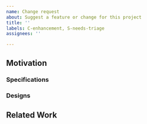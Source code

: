 ```yaml
---
name: Change request
about: Suggest a feature or change for this project
title: ''
labels: C-enhancement, S-needs-triage
assignees: ''

---
```


## Motivation

<!--
Is your feature request related to a problem?
How does this change improve Zebra?
-->

### Specifications

<!--
If this change is based on consensus rules, quote them, and link to the Zcash spec or ZIP:
https://zips.z.cash/#nu5-zips
If this changes network behaviour, quote and link to the Bitcoin network reference:
https://developer.bitcoin.org/reference/p2p_networking.html
-->

### Designs

<!--
If this change is part of a Zebra design, quote and link to the RFC:
https://github.com/ZcashFoundation/zebra/tree/main/book/src/dev/rfcs/
-->

## Related Work

<!--
Is this change related to other features or tickets?
-->
